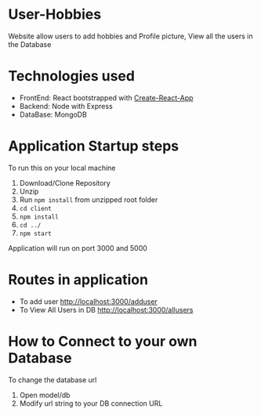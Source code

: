 # User-Hobbies
Website allow users to add hobbies and Profile picture, View all the users in the Database

# Technologies used
<ul>
  <li> FrontEnd: React bootstrapped with <a href="https://facebook.github.io/create-react-app/" target="_blank">Create-React-App</a></li>
  <li> Backend: Node with Express</li>
  <li> DataBase: MongoDB</li>
</ul>

# Application Startup steps
To run this on your local machine
1. Download/Clone Repository
2. Unzip
3. Run `npm install` from unzipped root folder
4. `cd client` 
5. `npm install`
6. `cd ../`
7. `npm start`

Application will run on port 3000 and 5000

# Routes in application
<ul>
  <li>To add user <a href="http://localhost:3000/adduser">http://localhost:3000/adduser</a></li>
  <li>To View All Users in DB <a href="http://localhost:3000/allusers">http://localhost:3000/allusers</a></li>
</ul>


# How to Connect to your own Database
To change the database url 
1. Open model/db
2. Modify url string to your DB connection URL
